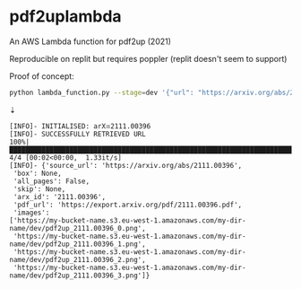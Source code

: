 # pdf2uplambda

An AWS Lambda function for pdf2up (2021)

Reproducible on replit but requires poppler (replit doesn't seem to support)

Proof of concept:

```sh
python lambda_function.py --stage=dev '{"url": "https://arxiv.org/abs/2111.00396"}
```
⇣
```
[INFO]- INITIALISED: arX⠶2111.00396
[INFO]- SUCCESSFULLY RETRIEVED URL
100%|███████████████████████████████████████████████████████████████████████████████████████████|
4/4 [00:02<00:00,  1.33it/s]
[INFO]- {'source_url': 'https://arxiv.org/abs/2111.00396',
 'box': None,
 'all_pages': False,
 'skip': None,
 'arx_id': '2111.00396',
 'pdf_url': 'https://export.arxiv.org/pdf/2111.00396.pdf',
 'images':
['https://my-bucket-name.s3.eu-west-1.amazonaws.com/my-dir-name/dev/pdf2up_2111.00396_0.png',
 'https://my-bucket-name.s3.eu-west-1.amazonaws.com/my-dir-name/dev/pdf2up_2111.00396_1.png',
 'https://my-bucket-name.s3.eu-west-1.amazonaws.com/my-dir-name/dev/pdf2up_2111.00396_2.png',
 'https://my-bucket-name.s3.eu-west-1.amazonaws.com/my-dir-name/dev/pdf2up_2111.00396_3.png']}
```
